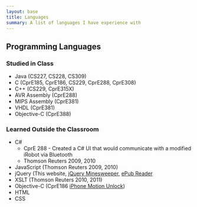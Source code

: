 ```yaml
---
layout: base
title: Languages
summary: A list of languages I have experience with
---
```


## Programming Languages

### Studied in Class

* Java (CS227, CS228, CS309)
* C (CprE185, CprE186, CS229, CprE288, CprE308)
* C++ (CS229, CprE315X)
* AVR Assembly (CprE288)
* MIPS Assembly (CprE381)
* VHDL (CprE381)
* Objective-C (CprE388)

### Learned Outside the Classroom

* C#
    * CprE 288 - Created a C# UI that would communicate with a modified iRobot via Bluetooth
    * Thomson Reuters 2009, 2010
* JavaScript (Thomson Reuters 2009, 2010)
* jQuery (This website, [jQuery Minesweeper](/mines.html), [ePub Reader](http://epub.brianreber.com)
* XSLT (Thomson Reuters 2010, 2011)
* Objective-C (CprE186 [iPhone Motion Unlock](https://github.com/breber/motion-unlock))
* HTML
* CSS

